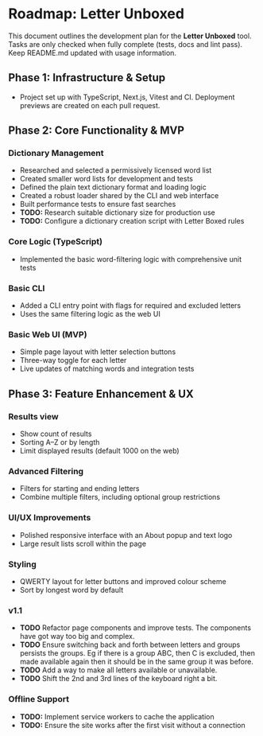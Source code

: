 # Roadmap: Letter Unboxed

This document outlines the development plan for the **Letter Unboxed** tool.
Tasks are only checked when fully complete (tests, docs and lint pass). Keep README.md updated with usage information.

## Phase 1: Infrastructure & Setup

- Project set up with TypeScript, Next.js, Vitest and CI. Deployment previews are created on each pull request.

## Phase 2: Core Functionality & MVP

### Dictionary Management
- Researched and selected a permissively licensed word list
- Created smaller word lists for development and tests
- Defined the plain text dictionary format and loading logic
- Created a robust loader shared by the CLI and web interface
- Built performance tests to ensure fast searches
- **TODO:** Research suitable dictionary size for production use
- **TODO:** Configure a dictionary creation script with Letter Boxed rules

### Core Logic (TypeScript)
- Implemented the basic word-filtering logic with comprehensive unit tests

### Basic CLI
- Added a CLI entry point with flags for required and excluded letters
- Uses the same filtering logic as the web UI

### Basic Web UI (MVP)
- Simple page layout with letter selection buttons
- Three-way toggle for each letter
- Live updates of matching words and integration tests

## Phase 3: Feature Enhancement & UX

### Results view
- Show count of results
- Sorting A–Z or by length
- Limit displayed results (default 1000 on the web)

### Advanced Filtering
- Filters for starting and ending letters
- Combine multiple filters, including optional group restrictions

### UI/UX Improvements
- Polished responsive interface with an About popup and text logo
- Large result lists scroll within the page

### Styling
- QWERTY layout for letter buttons and improved colour scheme
- Sort by longest word by default

### v1.1
- **TODO** Refactor page components and improve tests. The components have got way too big and complex.
- **TODO** Ensure switching back and forth between letters and groups persists the groups. Eg if there is a group ABC, then C is excluded, then made available again then it should be in the same group it was before.
- **TODO** Add a way to make all letters available or unavailable.
- **TODO** Shift the 2nd and 3rd lines of the keyboard right a bit.

### Offline Support
- **TODO:** Implement service workers to cache the application
- **TODO:** Ensure the site works after the first visit without a connection
